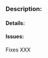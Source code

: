 ### Description:

<!---
- Please include a summary of the change and which issue is related
- Include relevant motivation and context
- List any dependencies that are required for this change
- Give resource to check any kind of visual change
-->

#### Details:

<!---
Any resources available, like images, links and videos;
-->

#### Issues:

Fixes XXX

<!---
#### Pull request checklist:

- [ ] Proper title
- [ ] Detailed description
- [ ] Closes related issue
- [ ] Added a Reviewer

#### Code checklist:

- [ ] My code follows this project's style guidelines
- [ ] I have performed a self-review of my own code
- [ ] I have commented my code, particularly in hard-to-understand areas
- [ ] I have solved all conflicts
- [ ] My changes generate no new warnings
- [ ] I have added tests that prove my fix is effective or that my feature works
- [ ] Any dependent changes have been merged and published in downstream modules
-->
